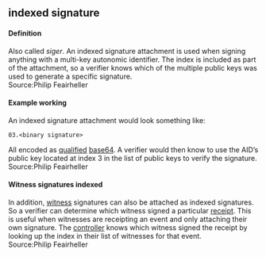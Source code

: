 ## indexed signature

<h4>Definition</h4><p>Also called <em>siger</em>. An indexed signature attachment is used when signing anything with a multi-key autonomic identifier. The index is included as part of the attachment, so a verifier knows which of the multiple public keys was used to generate a specific signature.<br>Source:Philip Feairheller</p><h4>Example working</h4><p>An indexed signature attachment would look something like:</p><pre><code>03.&lt;binary signature&gt;</code></pre><p>All encoded as <a href="qualified">qualified</a> <a href="base64">base64</a>.  A verifier would then know to use the AID’s public key located at index 3 in the list of public keys to verify the signature.<br>Source:Philip Feairheller</p><h4>Witness signatures indexed</h4><p>In addition, <a href="witness">witness</a> signatures can also be attached as indexed signatures. So a verifier can determine which witness signed a particular <a href="receipt">receipt</a>. This is useful when witnesses are receipting an event and only attaching their own signature. The <a href="controller">controller</a> knows which witness signed the receipt by looking up the index in their list of witnesses for that event.<br>Source:Philip Feairheller</p>


